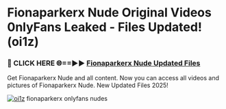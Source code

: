 # Fionaparkerx Nude Original Videos 0nlyFans Leaked - Files Updated! (oi1z)

<h3>🔴 CLICK HERE 🌐==►► <a href="https://tinyurl.com/4mcuefdz" rel="nofollow">Fionaparkerx Nude Updated Files</a></h3>

Get Fionaparkerx Nude and all content. Now you can access all videos and pictures of Fionaparkerx Nude. New Updated Files 2025!

[![oi1z](https://i.imgur.com/StAQSOY.gif)](https://tinyurl.com/4mcuefdz)
fionaparkerx onlyfans nudes